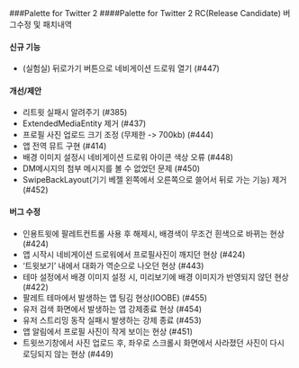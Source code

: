 ###Palette for Twitter 2 
####Palette for Twitter 2 RC(Release Candidate) 버그수정 및 패치내역

#### 신규 기능
* (실험실) 뒤로가기 버튼으로 네비게이션 드로워 열기 (#447)

#### 개선/제안
* 리트윗 실패시 알려주기 (#385)
* ExtendedMediaEntity 제거 (#437)
* 프로필 사진 업로드 크기 조정 (무제한 -> 700kb) (#444)
* 앱 전역 뮤트 구현 (#414)
* 배경 이미지 설정시 네비게이션 드로워 아이콘 색상 오류 (#448)
* DM메시지의 첨부 메시지를 볼 수 없었던 문제 (#450)
* SwipeBackLayout(기기 베젤 왼쪽에서 오른쪽으로 쓸어서 뒤로 가는 기능) 제거 (#452)

#### 버그 수정
* 인용트윗에 팔레트컨트롤 사용 후 해제시, 배경색이 무조건 흰색으로 바뀌는 현상 (#424)
* 앱 시작시 네비게이션 드로워에서 프로필사진이 깨지던 현상 (#424)
* ‘트윗보기’ 내에서 대화가 역순으로 나오던 현상 (#443)
* 테마 설정에서 배경 이미지 설정 시, 미리보기에 배경 이미지가 반영되지 않던 현상 (#422)
* 팔레트 테마에서 발생하는 앱 팅김 현상(IOOBE) (#455)
* 유저 검색 화면에서 발생하는 앱 강제종료 현상 (#454)
* 유저 스트리밍 동작 실패시 발생하는 강제 종료 (#453)
* 앱 알림에서 프로필 사진이 작게 보이는 현상 (#451)
* 트윗쓰기창에서 사진 업로드 후, 좌우로 스크롤시 화면에서 사라졌던 사진이 다시 로딩되지 않는 현상 (#449)
